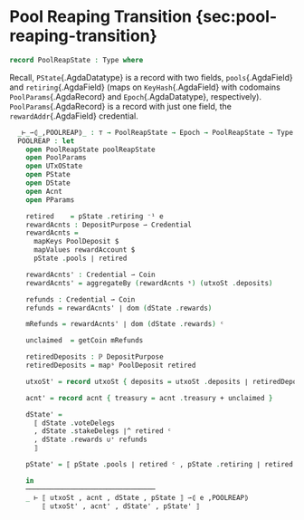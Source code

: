 # Pool Reaping Transition {sec:pool-reaping-transition}

<!--
```agda
{-# OPTIONS --safe #-}

open import Ledger.Conway.Specification.Abstract
open import Ledger.Conway.Specification.Transaction

module Ledger.Conway.Specification.PoolReap
  (txs : _) (open TransactionStructure txs)
  (abs : AbstractFunctions txs)
  where
open import Ledger.Prelude
open import Ledger.Conway.Specification.Utxo txs abs
open import Ledger.Conway.Specification.Certs govStructure
```
-->

```agda
record PoolReapState : Type where
```
<!--
```agda
  constructor ⟦_,_,_,_⟧ᵖ
```
```agda
  field
    utxoSt     : UTxOState   -- utxo state
    acnt       : Acnt        -- accounting
    dState     : DState      -- delegation state
    pState     : PState      -- pool state
```

<!--
```agda
instance
  unquoteDecl HasCast-PoolReapState = derive-HasCast
                [ (quote PoolReapState , HasCast-PoolReapState) ]
```
-->

Recall, `PState`{.AgdaDatatype} is a record with two fields, `pools`{.AgdaField}
and `retiring`{.AgdaField} (maps on `KeyHash`{.AgdaField} with codomains
`PoolParams`{.AgdaRecord} and `Epoch`{.AgdaDatatype}, respectively).
`PoolParams`{.AgdaRecord} is a record with just one field, the
`rewardAddr`{.AgdaField} credential.

<!--
```agda
private variable
  e lastEpoch : Epoch
  poolReapState : PoolReapState

data 
```
-->
```agda
  _⊢_⇀⦇_,POOLREAP⦈_ : ⊤ → PoolReapState → Epoch → PoolReapState → Type where
  POOLREAP : let
    open PoolReapState poolReapState
    open PoolParams
    open UTxOState
    open PState
    open DState
    open Acnt
    open PParams

    retired    = pState .retiring ⁻¹ e
    rewardAcnts : DepositPurpose ⇀ Credential
    rewardAcnts =
      mapKeys PoolDeposit $
      mapValues rewardAccount $
      pState .pools ∣ retired

    rewardAcnts' : Credential ⇀ Coin
    rewardAcnts' = aggregateBy (rewardAcnts ˢ) (utxoSt .deposits)

    refunds : Credential ⇀ Coin
    refunds = rewardAcnts' ∣ dom (dState .rewards)

    mRefunds = rewardAcnts' ∣ dom (dState .rewards) ᶜ

    unclaimed  = getCoin mRefunds

    retiredDeposits : ℙ DepositPurpose
    retiredDeposits = mapˢ PoolDeposit retired

    utxoSt' = record utxoSt { deposits = utxoSt .deposits ∣ retiredDeposits ᶜ }

    acnt' = record acnt { treasury = acnt .treasury + unclaimed }

    dState' =
      ⟦ dState .voteDelegs
      , dState .stakeDelegs ∣^ retired ᶜ
      , dState .rewards ∪⁺ refunds
      ⟧

    pState' = ⟦ pState .pools ∣ retired ᶜ , pState .retiring ∣ retired ᶜ ⟧

    in
    ────────────────────────────────
    _ ⊢ ⟦ utxoSt , acnt , dState , pState ⟧ ⇀⦇ e ,POOLREAP⦈
        ⟦ utxoSt' , acnt' , dState' , pState' ⟧
```
